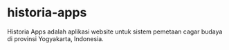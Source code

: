 # historia-apps
Historia Apps adalah aplikasi website untuk sistem pemetaan cagar budaya di provinsi Yogyakarta, Indonesia.
